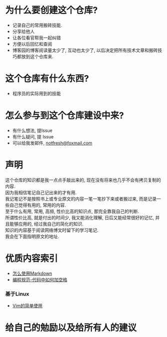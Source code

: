 # 为什么要创建这个仓库?  
- 记录自己的常用搬砖技能.  
- 分享给他人  
- 让各位看官帮我一起纠错  
- 方便以后回忆和查阅  
- 博客园的博客阅读量太少了, 互动也太少了, 以后决定把所有技术文章和搬砖技巧都放到这个仓库来.  

# 这个仓库有什么东西?  
- 程序员的实际用到的技能  

# 怎么参与到这个仓库建设中来?  
- 有什么想法, 提Issue  
- 有什么疑问, 提 Issue  
- 可以给我发邮件, notfresh@foxmail.com  

# 声明
这个仓库的知识都是我一点点手敲出来的, 现在没有将来也几乎不会有拷贝复制的内容.  
因为我相信笔记自己记出来的才有用.  
我记笔记不是按照书上或专业原文的内容一笔一笔抄下来或者搬过来, 而是记录一些自己觉得有用的, 常用的内容.  
至于什么有用, 常用, 高频, 性价比高的知识点, 那完全靠我自己的判断.  
所谓性价比高, 就是付出的时间少, 我又能消化理解, 日后又能经常很好的记忆, 并且能够应用的, 经过我自己的简化的知识.  
知识的内容基于阅读网络博文时留下的学习笔记.  
我会在下面指明原文的地址.  

# 优质内容索引
- [怎么使用Markdown](markdown的用法.md)
- [编程规范-代码中如何加空格](编程规范/空格.md)


### 基于Linux
- [Vim的简单使用](linux/vim的使用.md)


# 给自己的勉励以及给所有人的建议
***<font color=red></font>***